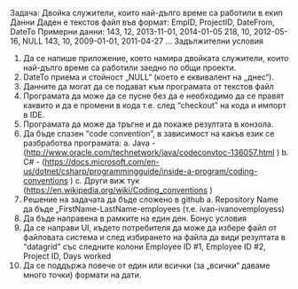Задача:
Двойка служители, които най-дълго време са работили в екип
Данни
Даден е текстов файл във формат:
EmpID, ProjectID, DateFrom, DateTo
Примерни данни:
143, 12, 2013-11-01, 2014-01-05
218, 10, 2012-05-16, NULL
143, 10, 2009-01-01, 2011-04-27
...
Задължителни условия
1) Да се напише приложение, което намира двойката служители, които най-дълго
време са работили заедно по общи проекти.
2) DateTo приема и стойност „NULL“ (което е еквивалент на „днес“).
3) Данните да могат да се подават към програмата от текстов файл
4) Програмата да може да се пусне без да е необходимо да се правят каквито и да е
промени в кода т.е. след “checkout” на кода и импорт в IDE.
5) Програмата да може да тръгне и да покаже резултата в конзола.
6) Да бъде спазен “code convention”, в зависимост на какъв език се разбработва
програмата:
a. Java - (http://www.oracle.com/technetwork/java/codeconvtoc-136057.html )
b. C# - (https://docs.microsoft.com/en-us/dotnet/csharp/programmingguide/inside-a-program/coding-conventions )
c. Други виж тук (https://en.wikipedia.org/wiki/Coding_conventions )
7) Решение на задачата да бъде сложено в github
a. Repository Name да бъде „FirstName-LastName-employees (т.е. ivan-ivanovemployess)
8) Да бъде направена в рамките на един ден.
Бонус условия
1) Да се направи UI, където потребителя да може да избере файл от файловата
система и след избирането на файла да види резултата в “datagrid” със следните
колони Employee ID #1, Employee ID #2, Project ID, Days worked
2) Да се поддържа повече от един или всички (за „всички“ даваме много точки)
формати на дати.
